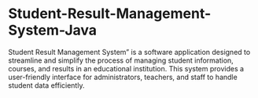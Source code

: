 # Student-Result-Management-System-Java

Student Result Management System” is a software application designed to streamline and simplify the process of managing student information, courses, and results in an educational institution. This system provides a user-friendly interface for administrators, teachers, and staff to handle student data efficiently. 
